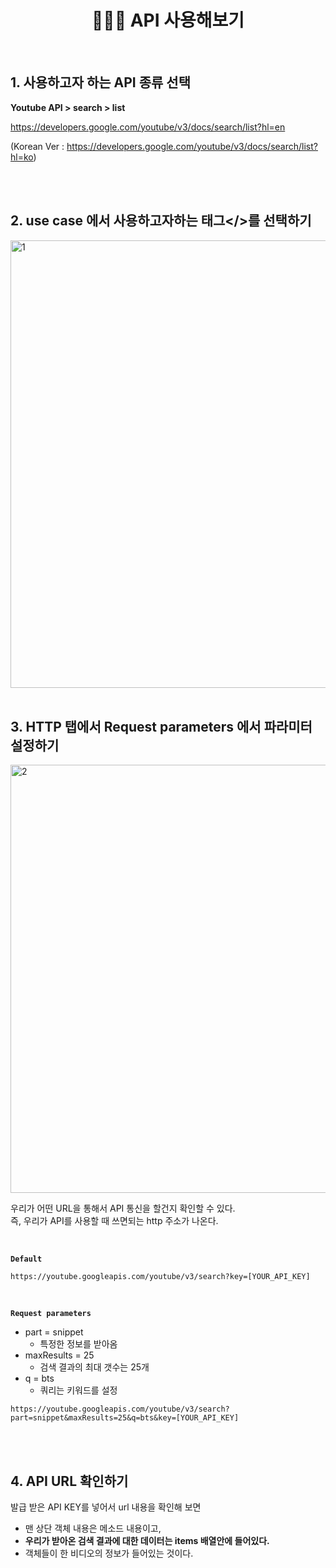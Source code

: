 # <div align="center">👩🏻‍💻 API 사용해보기</div>

<br>

## 1. 사용하고자 하는 API 종류 선택

**Youtube API > search > list**

https://developers.google.com/youtube/v3/docs/search/list?hl=en

(Korean Ver : https://developers.google.com/youtube/v3/docs/search/list?hl=ko)

<br>
<br>

## 2. use case 에서 사용하고자하는 태그</>를 선택하기

<img width="716" alt="1" src="https://github.com/mireyhgnay/toy-react-youtube/assets/111990266/1cd45816-cc26-4e01-a421-cb94b9bf8751">

<br>
<br>

## 3. HTTP 탭에서 Request parameters 에서 파라미터 설정하기

<img width="685" alt="2" src="https://github.com/mireyhgnay/toy-react-youtube/assets/111990266/65e82d3f-0854-4787-92ae-59859ce20354">

우리가 어떤 URL을 통해서 API 통신을 할건지 확인할 수 있다.  
즉, 우리가 API를 사용할 때 쓰면되는 http 주소가 나온다.

<br>

**`Default`**

```
https://youtube.googleapis.com/youtube/v3/search?key=[YOUR_API_KEY]
```

<br>

**`Request parameters`**

- part = snippet
  - 특정한 정보를 받아옴
- maxResults = 25
  - 검색 결과의 최대 갯수는 25개
- q = bts
  - 쿼리는 키워드를 설정

```
https://youtube.googleapis.com/youtube/v3/search?part=snippet&maxResults=25&q=bts&key=[YOUR_API_KEY]
```

<br>
<br>

## 4. API URL 확인하기

발급 받은 API KEY를 넣어서 url 내용을 확인해 보면

- 맨 상단 객체 내용은 메소드 내용이고,
- **우리가 받아온 검색 결과에 대한 데이터는 items 배열안에 들어있다.**
- 객체들이 한 비디오의 정보가 들어있는 것이다.
